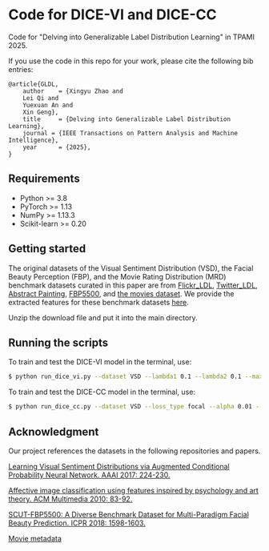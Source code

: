 # Code for DICE-VI and DICE-CC

Code for "Delving into Generalizable Label Distribution Learning" in TPAMI 2025.

If you use the code in this repo for your work, please cite the following bib entries:

```
@article{GLDL,
	author    = {Xingyu Zhao and
	Lei Qi and
	Yuexuan An and
	Xin Geng},
	title     = {Delving into Generalizable Label Distribution Learning},
	journal = {IEEE Transactions on Pattern Analysis and Machine Intelligence},
	year      = {2025},
}
```

## Requirements

- Python >= 3.8
- PyTorch >= 1.13
- NumPy >= 1.13.3
- Scikit-learn >= 0.20

## Getting started

The original datasets of the Visual Sentiment Distribution (VSD), the Facial Beauty Perception (FBP), and the Movie Rating Distribution (MRD) benchmark datasets curated in this paper are from [Flickr\_LDL](https://ojs.aaai.org/index.php/AAAI/article/view/10485), [Twitter\_LDL](https://ojs.aaai.org/index.php/AAAI/article/view/10485), [Abstract Painting](https://dl.acm.org/doi/10.1145/1873951.1873965), [FBP5500](https://ieeexplore.ieee.org/document/8546038/), and [the movies dataset](https://ieeexplore.ieee.org/document/8546038/).  We provide the extracted features for these benchmark datasets [here](https://drive.google.com/file/d/1LDuJiv3K1KVGYyLUeSDGT2t3eh9QKZ0G/view?usp=drive_link). 

Unzip the download file and put it into the main directory.

## Running the scripts

To train and test the DICE-VI model in the terminal, use:

```bash
$ python run_dice_vi.py --dataset VSD --lambda1 0.1 --lambda2 0.1 --max_epoch 50 --batch_size 32 --lr 0.001 --adjust_lr True --device cuda:0 --seed 0
```


To train and test the DICE-CC model in the terminal, use:

```bash
$ python run_dice_cc.py --dataset VSD --loss_type focal --alpha 0.01 --max_epoch 50 --batch_size 32 --lr 0.001 --adjust_lr True --device cuda:0 --seed 0
```

## Acknowledgment

Our project references the datasets in the following repositories and papers.

[Learning Visual Sentiment Distributions via Augmented Conditional Probability Neural Network. AAAI 2017: 224-230.](https://ojs.aaai.org/index.php/AAAI/article/view/10485)

[Affective image classification using features inspired by psychology and art theory. ACM Multimedia 2010: 83-92.](https://dl.acm.org/doi/10.1145/1873951.1873965)

[SCUT-FBP5500: A Diverse Benchmark Dataset for Multi-Paradigm Facial Beauty Prediction. ICPR 2018: 1598-1603.](https://ieeexplore.ieee.org/document/8546038/)

[Movie metadata](https://www.kaggle.com/datasets/karrrimba/movie-metadatacsv/data)


